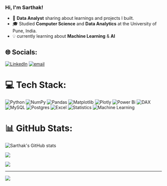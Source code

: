 ### Hi, I'm Sarthak!

- 🔎 **Data Analyst** sharing about learnings and projects I built.
- 🎓 Studied **Computer Science** and **Data Analytics** at the University of Pune, India.
- 💡 currently learning about **Machine Learning** & **AI**
  



## 🌐 Socials:
[![LinkedIn](https://img.shields.io/badge/LinkedIn-%230077B5.svg?logo=linkedin&logoColor=white)](https://linkedin.com/in/https://www.linkedin.com/in/sarthak-more-8812b6213/) [![email](https://img.shields.io/badge/Email-D14836?logo=gmail&logoColor=white)](mailto:sarthakmore1801@gmail.com) 



# 💻 Tech Stack:
![Python](https://img.shields.io/badge/python-3670A0?style=for-the-badge&logo=python&logoColor=ffdd54) ![NumPy](https://img.shields.io/badge/numpy-%23013243.svg?style=for-the-badge&logo=numpy&logoColor=white) ![Pandas](https://img.shields.io/badge/pandas-%23150458.svg?style=for-the-badge&logo=pandas&logoColor=white) ![Matplotlib](https://img.shields.io/badge/Matplotlib-%23ffffff.svg?style=for-the-badge&logo=Matplotlib&logoColor=black) ![Plotly](https://img.shields.io/badge/Plotly-%233F4F75.svg?style=for-the-badge&logo=plotly&logoColor=white) ![Power Bi](https://img.shields.io/badge/power_bi-F2C811?style=for-the-badge&logo=powerbi&logoColor=black)
![DAX](https://img.shields.io/badge/DAX-%23F2C811.svg?style=for-the-badge&logo=powerbi&logoColor=black)
![MySQL](https://img.shields.io/badge/mysql-4479A1.svg?style=for-the-badge&logo=mysql&logoColor=white) ![Postgres](https://img.shields.io/badge/postgres-%23316192.svg?style=for-the-badge&logo=postgresql&logoColor=white) ![Excel](https://img.shields.io/badge/Excel-%231D6F42.svg?style=for-the-badge&logo=microsoft-excel&logoColor=white) ![Statistics](https://img.shields.io/badge/Statistics-%23007ACC.svg?style=for-the-badge&logo=databricks&logoColor=white) ![Machine Learning](https://img.shields.io/badge/Machine%20Learning-%23F7931E.svg?style=for-the-badge&logo=tensorflow&logoColor=white)





# 📊 GitHub Stats:
 ![Sarthak's GitHub stats](https://github-readme-stats.vercel.app/api?username=Sarthak18-DA&show_icons=true&theme=radical)

 
![](https://nirzak-streak-stats.vercel.app/?user=Sarthak18-DA&theme=dark&hide_border=false)<br/>


![](https://github-readme-stats.vercel.app/api/top-langs/?username=Sarthak18-DA&theme=dark&hide_border=false&include_all_commits=false&count_private=false&layout=compact)

---
[![](https://visitcount.itsvg.in/api?id=Sarthak18-DA&icon=0&color=0)](https://visitcount.itsvg.in)


